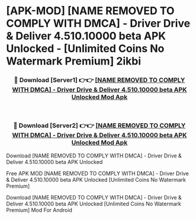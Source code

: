 # [APK-MOD] [NAME REMOVED TO COMPLY WITH DMCA] - Driver  Drive & Deliver 4.510.10000 beta APK Unlocked - [Unlimited Coins No Watermark Premium] 2ikbi



<div align="center">
<h3>🔴 Download [Server1] 👉👉 <a href="https://momento.my/?title=[NAME_REMOVED_TO_COMPLY_WITH_DMCA]_-_Driver__Drive_&_Deliver_4.510.10000_beta_APK_Unlocked">[NAME REMOVED TO COMPLY WITH DMCA] - Driver  Drive & Deliver 4.510.10000 beta APK Unlocked Mod Apk</a></h3><br>

<h3>🔴 Download [Server2] 👉👉 <a href="https://momento.my/?title=[NAME_REMOVED_TO_COMPLY_WITH_DMCA]_-_Driver__Drive_&_Deliver_4.510.10000_beta_APK_Unlocked">[NAME REMOVED TO COMPLY WITH DMCA] - Driver  Drive & Deliver 4.510.10000 beta APK Unlocked Mod Apk</a></h3>
</div>



Download [NAME REMOVED TO COMPLY WITH DMCA] - Driver  Drive & Deliver 4.510.10000 beta APK Unlocked 

Free APK MOD [NAME REMOVED TO COMPLY WITH DMCA] - Driver  Drive & Deliver 4.510.10000 beta APK Unlocked [Unlimited Coins No Watermark Premium]

Download [NAME REMOVED TO COMPLY WITH DMCA] - Driver  Drive & Deliver 4.510.10000 beta APK Unlocked [Unlimited Coins No Watermark Premium] Mod For Android
